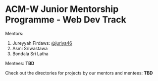 <h1>ACM-W Junior Mentorship Programme - Web Dev Track </h1>

Mentors: 
1. Jureyyah Firdaws: [@juriya46](https://github.com/juriya46)
1. Asmi Sriwastawa
1. Bondala Sri Latha 

Mentees: 
**TBD**

Check out the directories for projects by our mentors and mentees: 
**TBD**
